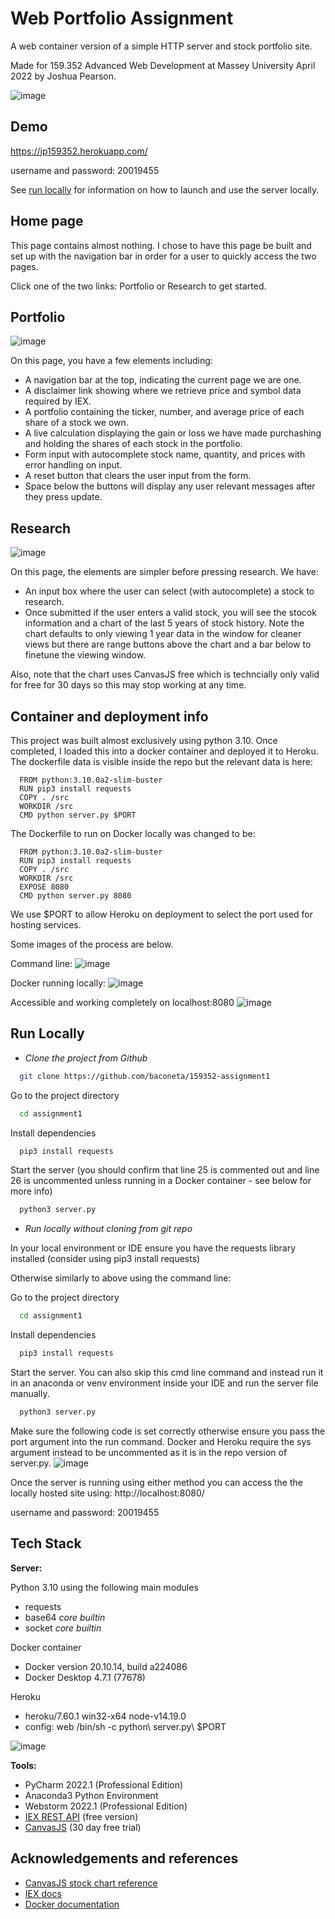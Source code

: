 
# Web Portfolio Assignment

A web container version of a simple HTTP server and stock portfolio site.

Made for 159.352 Advanced Web Development at Massey University April 2022 by Joshua Pearson.

![image](https://user-images.githubusercontent.com/36744690/164894147-fdc230ac-a08c-4586-92b8-2dce05185a07.png)


## Demo

https://jp159352.herokuapp.com/

username and password: 20019455

See [run locally](#run-locally) for information on how to launch and use the server locally.

## Home page

This page contains almost nothing. I chose to have this page be built and set up with the navigation bar in order for a user to quickly access the two pages.

Click one of the two links: Portfolio or Research to get started.

## Portfolio

![image](https://user-images.githubusercontent.com/36744690/164894241-c8de3368-a8e9-4f6f-acaf-0888592d3285.png) 

On this page, you have a few elements including:
- A navigation bar at the top, indicating the current page we are one.
- A disclaimer link showing where we retrieve price and symbol data required by IEX.
- A portfolio containing the ticker, number, and average price of each share of a stock we own.
- A live calculation displaying the gain or loss we have made purchashing and holding the shares of each stock in the portfolio.
- Form input with autocomplete stock name, quantity, and prices with error handling on input.
- A reset button that clears the user input from the form.
- Space below the buttons will display any user relevant messages after they press update.

## Research

![image](https://user-images.githubusercontent.com/36744690/164894398-d1ce24a6-63a3-43e7-810b-4f186080fea7.png)

On this page, the elements are simpler before pressing research. We have:
- An input box where the user can select (with autocomplete) a stock to research.
- Once submitted if the user enters a valid stock, you will see the stocok information and a chart of the last 5 years of stock history.
Note the chart defaults to only viewing 1 year data in the window for cleaner views but there are range buttons above the chart and a bar below to finetune the viewing window.

Also, note that the chart uses CanvasJS free which is techncially only valid for free for 30 days so this may stop working at any time.


## Container and deployment info

This project was built almost exclusively using python 3.10. Once completed, I loaded this into a docker container and deployed it to Heroku.
The dockerfile data is visible inside the repo but the relevant data is here:

```docker
  FROM python:3.10.0a2-slim-buster
  RUN pip3 install requests
  COPY . /src
  WORKDIR /src
  CMD python server.py $PORT
```

The Dockerfile to run on Docker locally was changed to be:
```docker
  FROM python:3.10.0a2-slim-buster
  RUN pip3 install requests
  COPY . /src
  WORKDIR /src
  EXPOSE 8080
  CMD python server.py 8080
```

We use $PORT to allow Heroku on deployment to select the port used for hosting services.

Some images of the process are below.

Command line:
![image](https://user-images.githubusercontent.com/36744690/164895717-0d04f994-6237-4f0e-a11a-9a73bd811bbd.png)

Docker running locally:
![image](https://user-images.githubusercontent.com/36744690/164895752-7a0c0155-140c-489b-93d3-7717cd57d0cb.png)

Accessible and working completely on localhost:8080
![image](https://user-images.githubusercontent.com/36744690/164896193-5dded4cb-84e9-4358-bce9-94aabb2ef3a1.png)


## Run Locally

- _Clone the project from Github_

```bash
  git clone https://github.com/baconeta/159352-assignment1
```

Go to the project directory

```bash
  cd assignment1
```

Install dependencies

```bash
  pip3 install requests
```

Start the server (you should confirm that line 25 is commented out and line 26 is uncommented unless running in a Docker container - see below for more info)

```bash
  python3 server.py
```

- _Run locally without cloning from git repo_

In your local environment or IDE ensure you have the requests library installed (consider using pip3 install requests)

Otherwise similarly to above using the command line:

Go to the project directory

```bash
  cd assignment1
```

Install dependencies

```bash
  pip3 install requests
```

Start the server. 
You can also skip this cmd line command and instead run it in an anaconda or venv environment inside your IDE and run the server file manually.

```bash
  python3 server.py
```

Make sure the following code is set correctly otherwise ensure you pass the port argument into the run command. Docker and Heroku require the sys argument instead to be uncommented as it is in the repo version of server.py.
![image](https://user-images.githubusercontent.com/36744690/164895225-59cfae01-a2a4-45d3-9f01-77e8d47978d8.png)


Once the server is running using either method you can access the the locally hosted site using:
http://localhost:8080/

username and password: 20019455
## Tech Stack

**Server:** 

Python 3.10 using the following main modules
- requests
- base64 _core builtin_
- socket _core builtin_

Docker container
- Docker version 20.10.14, build a224086
- Docker Desktop 4.7.1 (77678)

Heroku
- heroku/7.60.1 win32-x64 node-v14.19.0
- config: web /bin/sh -c python\ server.py\ \$PORT

![image](https://user-images.githubusercontent.com/36744690/164894926-d52da68c-0c80-4c0e-8f99-fdb86631fb7c.png)


**Tools:**
- PyCharm 2022.1 (Professional Edition)
- Anaconda3 Python Environment
- Webstorm 2022.1 (Professional Edition)
- [IEX REST API](https://iexcloud.io/) (free version)
- [CanvasJS](https://canvasjs.com/) (30 day free trial)



## Acknowledgements and references

 - [CanvasJS stock chart reference](https://canvasjs.com/docs/stockcharts/basics-of-creating-html5-stockchart/)
 - [IEX docs](https://iexcloud.io/docs/api/#api-reference)
 - [Docker documentation](https://docs.docker.com/get-started/)
